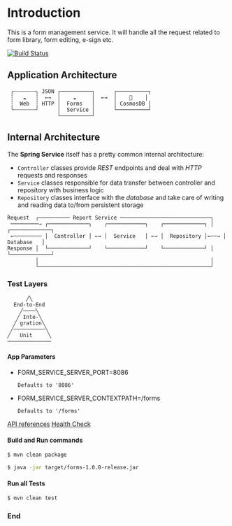 # Introduction 
This is a form management service. It will handle all the request related to form library, form editing, e-sign etc.

[![Build Status](https://jenkins.gedmin.as/job/check-manifest/badge/icon)](https://redbell.visualstudio.com/HomeGenius/_build)

## Application Architecture

```
 ╭┄┄┄┄┄┄┄╮ JSON ┌──────────┐      ┌──────────┐
 ┆   ☁   ┆  ←→  │    ☁     │  ←→  │    💾    │
 ┆  Web  ┆ HTTP │  Forms   │      │ CosmosDB │
 ╰┄┄┄┄┄┄┄╯      │  Service │      └──────────┘
                └──────────┘
```

## Internal Architecture 
The **Spring Service** itself has a pretty common internal architecture:

  * `Controller` classes provide _REST_ endpoints and deal with _HTTP_ requests and responses
  * `Service` classes responsible for data transfer between controller and repository with business logic
  * `Repository` classes interface with the _database_ and take care of writing and reading data to/from persistent storage


  ```
  Request  ┌────────── Report Service ─────────────────────────────┐
   ─────────→ ┌─────────────┐    ┌────────────┐    ┌─────────────┐ │   ┌─────────────┐
   ←───────── │  Controller │ ←→ │  Service   │ ←→ │  Repository │←──→ │  Database   │
  Response │  └─────────────┘    └────────────┘    └─────────────┘ │   └─────────────┘
           │                                                       │                     
           └───────────────────────────────────────────────────────┘
  ```

### Test Layers

```
      ╱╲
  End-to-End
    ╱────╲
   ╱ Inte-╲
  ╱ gration╲
 ╱──────────╲
╱   Unit     ╲
──────────────
```
#### App Parameters

* FORM_SERVICE_SERVER_PORT=8086
	``` 
    Defaults to '8086'
    ```
* FORM_SERVICE_SERVER_CONTEXTPATH=/forms
	``` 
    Defaults to '/forms'
    ```

[API references](http://localhost:8086/forms/swagger-ui.html)
[Health Check](http://localhost:8086/forms/actuator/health)

#### Build and Run commands

```sh
$ mvn clean package
```

```sh
$ java -jar target/forms-1.0.0-release.jar
```

#### Run all Tests

```sh
$ mvn clean test
```

### End
